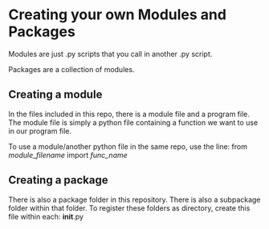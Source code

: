 # Creating your own Modules and Packages
Modules are just .py scripts that you call in another .py script.

Packages are a collection of modules.

## Creating a module
In the files included in this repo, there is a module file and a program file. The module file is simply a python file containing a function we want to use in our program file.

To use a module/another python file in the same repo, use the line:
from *module_filename* import *func_name*

## Creating a package
There is also a package folder in this repository. There is also a subpackage folder within that folder.
To register these folders as directory, create this file within each:
__init__.py